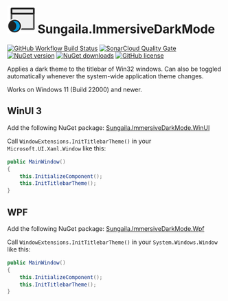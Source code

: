# ![ImmersiveDarkMode Logo](https://raw.githubusercontent.com/sungaila/ImmersiveDarkMode/master/etc/Icon_64.png) Sungaila.ImmersiveDarkMode

[![GitHub Workflow Build Status](https://img.shields.io/github/actions/workflow/status/sungaila/ImmersiveDarkMode/dotnet.yml?event=push&style=flat-square&logo=github&logoColor=white)](https://github.com/sungaila/ImmersiveDarkMode/actions/workflows/dotnet.yml)
[![SonarCloud Quality Gate](https://img.shields.io/sonar/quality_gate/sungaila_ImmersiveDarkMode?server=https%3A%2F%2Fsonarcloud.io&style=flat-square)](https://sonarcloud.io/dashboard?id=sungaila_ImmersiveDarkMode)
[![NuGet version](https://img.shields.io/nuget/v/Sungaila.ImmersiveDarkMode.svg?style=flat-square)](https://www.nuget.org/packages/Sungaila.ImmersiveDarkMode/)
[![NuGet downloads](https://img.shields.io/nuget/dt/Sungaila.ImmersiveDarkMode.svg?style=flat-square)](https://www.nuget.org/packages/Sungaila.ImmersiveDarkMode/)
[![GitHub license](https://img.shields.io/github/license/sungaila/ImmersiveDarkMode?style=flat-square)](https://github.com/sungaila/ImmersiveDarkMode/blob/master/LICENSE)

Applies a dark theme to the titlebar of Win32 windows. Can also be toggled automatically whenever the system-wide application theme changes.

Works on Windows 11 (Build 22000) and newer.

## WinUI 3
Add the following NuGet package: [Sungaila.ImmersiveDarkMode.WinUI](https://www.nuget.org/packages/Sungaila.ImmersiveDarkMode.WinUI/)

Call `WindowExtensions.InitTitlebarTheme()` in your `Microsoft.UI.Xaml.Window` like this:
```csharp
public MainWindow()
{
    this.InitializeComponent();
    this.InitTitlebarTheme();
}
```

## WPF
Add the following NuGet package: [Sungaila.ImmersiveDarkMode.Wpf](https://www.nuget.org/packages/Sungaila.ImmersiveDarkMode.Wpf/)

Call `WindowExtensions.InitTitlebarTheme()` in your `System.Windows.Window` like this:
```csharp
public MainWindow()
{
    this.InitializeComponent();
    this.InitTitlebarTheme();
}
```

